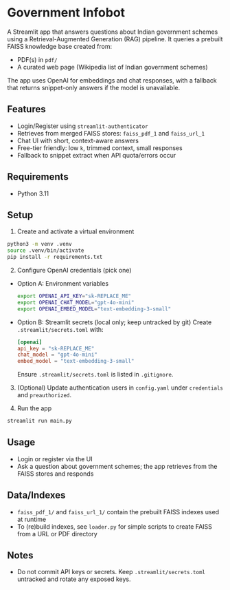 # Government Infobot

A Streamlit app that answers questions about Indian government schemes using a Retrieval-Augmented Generation (RAG) pipeline. It queries a prebuilt FAISS knowledge base created from:

- PDF(s) in `pdf/`
- A curated web page (Wikipedia list of Indian government schemes)

The app uses OpenAI for embeddings and chat responses, with a fallback that returns snippet-only answers if the model is unavailable.

## Features
- Login/Register using `streamlit-authenticator`
- Retrieves from merged FAISS stores: `faiss_pdf_1` and `faiss_url_1`
- Chat UI with short, context-aware answers
- Free-tier friendly: low `k`, trimmed context, small responses
- Fallback to snippet extract when API quota/errors occur

## Requirements
- Python 3.11

## Setup
1) Create and activate a virtual environment
```bash
python3 -m venv .venv
source .venv/bin/activate
pip install -r requirements.txt
```

2) Configure OpenAI credentials (pick one)
- Option A: Environment variables
  ```bash
  export OPENAI_API_KEY="sk-REPLACE_ME"
  export OPENAI_CHAT_MODEL="gpt-4o-mini"
  export OPENAI_EMBED_MODEL="text-embedding-3-small"
  ```
- Option B: Streamlit secrets (local only; keep untracked by git)
  Create `.streamlit/secrets.toml` with:
  ```toml
  [openai]
  api_key = "sk-REPLACE_ME"
  chat_model = "gpt-4o-mini"
  embed_model = "text-embedding-3-small"
  ```
  Ensure `.streamlit/secrets.toml` is listed in `.gitignore`.

3) (Optional) Update authentication users in `config.yaml` under `credentials` and `preauthorized`.

4) Run the app
```bash
streamlit run main.py
```

## Usage
- Login or register via the UI
- Ask a question about government schemes; the app retrieves from the FAISS stores and responds

## Data/Indexes
- `faiss_pdf_1/` and `faiss_url_1/` contain the prebuilt FAISS indexes used at runtime
- To (re)build indexes, see `loader.py` for simple scripts to create FAISS from a URL or PDF directory

## Notes
- Do not commit API keys or secrets. Keep `.streamlit/secrets.toml` untracked and rotate any exposed keys.
